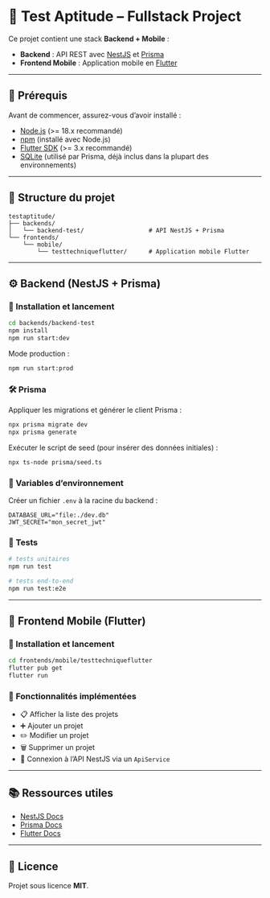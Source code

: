 # 🧩 Test Aptitude – Fullstack Project

Ce projet contient une stack **Backend + Mobile** :  
- **Backend** : API REST avec [NestJS](https://nestjs.com/) et [Prisma](https://www.prisma.io/)  
- **Frontend Mobile** : Application mobile en [Flutter](https://flutter.dev/)

---

## 📌 Prérequis

Avant de commencer, assurez-vous d’avoir installé :  

- [Node.js](https://nodejs.org/) (>= 18.x recommandé)  
- [npm](https://www.npmjs.com/) (installé avec Node.js)  
- [Flutter SDK](https://docs.flutter.dev/get-started/install) (>= 3.x recommandé)  
- [SQLite](https://www.sqlite.org/) (utilisé par Prisma, déjà inclus dans la plupart des environnements)  

---

## 📂 Structure du projet

```
testaptitude/
├── backends/
│   └── backend-test/                  # API NestJS + Prisma
└── frontends/
    └── mobile/
        └── testtechniqueflutter/      # Application mobile Flutter
```

---

## ⚙️ Backend (NestJS + Prisma)

### 🚀 Installation et lancement

```bash
cd backends/backend-test
npm install
npm run start:dev
```

Mode production :  

```bash
npm run start:prod
```

### 🛠️ Prisma

Appliquer les migrations et générer le client Prisma :

```bash
npx prisma migrate dev
npx prisma generate
```

Exécuter le script de seed (pour insérer des données initiales) :  

```bash
npx ts-node prisma/seed.ts
```

### 🔑 Variables d’environnement

Créer un fichier `.env` à la racine du backend :  

```env
DATABASE_URL="file:./dev.db"
JWT_SECRET="mon_secret_jwt"
```

### 🧪 Tests

```bash
# tests unitaires
npm run test

# tests end-to-end
npm run test:e2e
```

---

## 📱 Frontend Mobile (Flutter)

### 🚀 Installation et lancement

```bash
cd frontends/mobile/testtechniqueflutter
flutter pub get
flutter run
```

### 📌 Fonctionnalités implémentées

- 📋 Afficher la liste des projets  
- ➕ Ajouter un projet  
- ✏️ Modifier un projet  
- 🗑️ Supprimer un projet  
- 🔗 Connexion à l’API NestJS via un `ApiService`  

---

## 📚 Ressources utiles

- [NestJS Docs](https://docs.nestjs.com/)  
- [Prisma Docs](https://www.prisma.io/docs)  
- [Flutter Docs](https://docs.flutter.dev/)  

---

## 📜 Licence

Projet sous licence **MIT**.
